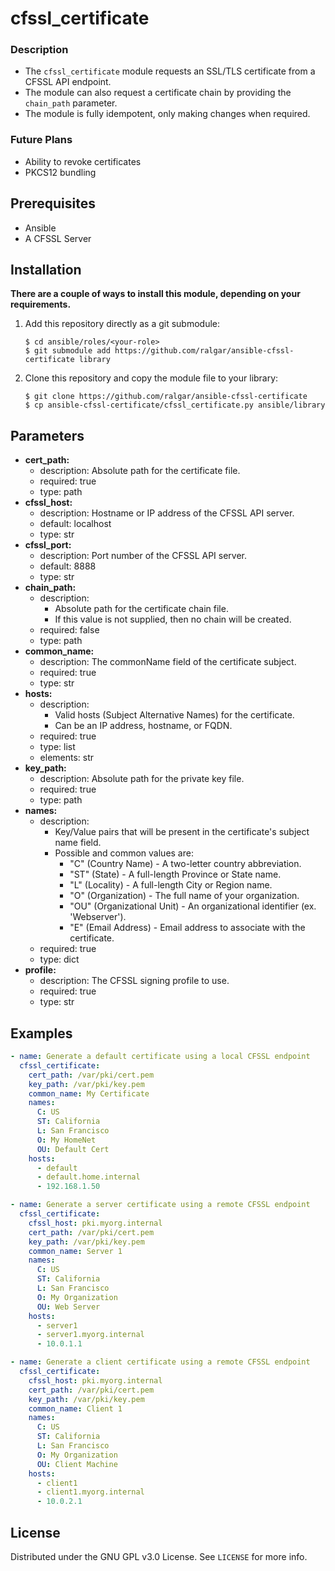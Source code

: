 <!-- Project Title and Description -->
# cfssl_certificate

### Description

- The `cfssl_certificate` module requests an SSL/TLS certificate from a CFSSL API endpoint.
- The module can also request a certificate chain by providing the `chain_path` parameter.
- The module is fully idempotent, only making changes when required.

### Future Plans

- Ability to revoke certificates
- PKCS12 bundling


<!-- Requirements -->
## Prerequisites

- Ansible
- A CFSSL Server


<!-- Installation Instructions -->
## Installation

**There are a couple of ways to install this module, depending on your requirements.**

1. Add this repository directly as a git submodule:
   ```
   $ cd ansible/roles/<your-role>
   $ git submodule add https://github.com/ralgar/ansible-cfssl-certificate library
   ```
2. Clone this repository and copy the module file to your library:
   ```
   $ git clone https://github.com/ralgar/ansible-cfssl-certificate
   $ cp ansible-cfssl-certificate/cfssl_certificate.py ansible/library
   ```


<!-- Parameter Descriptions -->
## Parameters

- **cert_path:**
  - description: Absolute path for the certificate file.
  - required: true
  - type: path
- **cfssl_host:**
  - description: Hostname or IP address of the CFSSL API server.
  - default: localhost
  - type: str
- **cfssl_port:**
  - description: Port number of the CFSSL API server.
  - default: 8888
  - type: str
- **chain_path:**
  - description:
    - Absolute path for the certificate chain file.
    - If this value is not supplied, then no chain will be created.
  - required: false
  - type: path
- **common_name:**
  - description: The commonName field of the certificate subject.
  - required: true
  - type: str
- **hosts:**
  - description:
    - Valid hosts (Subject Alternative Names) for the certificate.
    - Can be an IP address, hostname, or FQDN.
  - required: true
  - type: list
  - elements: str
- **key_path:**
  - description: Absolute path for the private key file.
  - required: true
  - type: path
- **names:**
  - description:
    - Key/Value pairs that will be present in the certificate's subject name field.
    - Possible and common values are:
      - "C" (Country Name) - A two-letter country abbreviation.
      - "ST" (State) - A full-length Province or State name.
      - "L" (Locality) - A full-length City or Region name.
      - "O" (Organization) - The full name of your organization.
      - "OU" (Organizational Unit) - An organizational identifier (ex. 'Webserver').
      - "E" (Email Address) - Email address to associate with the certificate.
  - required: true
  - type: dict
- **profile:**
  - description: The CFSSL signing profile to use.
  - required: true
  - type: str


<!-- Usage Examples -->
## Examples

```yaml
- name: Generate a default certificate using a local CFSSL endpoint
  cfssl_certificate:
    cert_path: /var/pki/cert.pem
    key_path: /var/pki/key.pem
    common_name: My Certificate
    names:
      C: US
      ST: California
      L: San Francisco
      O: My HomeNet
      OU: Default Cert
    hosts:
      - default
      - default.home.internal
      - 192.168.1.50

- name: Generate a server certificate using a remote CFSSL endpoint
  cfssl_certificate:
    cfssl_host: pki.myorg.internal
    cert_path: /var/pki/cert.pem
    key_path: /var/pki/key.pem
    common_name: Server 1
    names:
      C: US
      ST: California
      L: San Francisco
      O: My Organization
      OU: Web Server
    hosts:
      - server1
      - server1.myorg.internal
      - 10.0.1.1

- name: Generate a client certificate using a remote CFSSL endpoint
  cfssl_certificate:
    cfssl_host: pki.myorg.internal
    cert_path: /var/pki/cert.pem
    key_path: /var/pki/key.pem
    common_name: Client 1
    names:
      C: US
      ST: California
      L: San Francisco
      O: My Organization
      OU: Client Machine
    hosts:
      - client1
      - client1.myorg.internal
      - 10.0.2.1
```


<!-- License -->
## License

Distributed under the GNU GPL v3.0 License. See `LICENSE` for more info.
